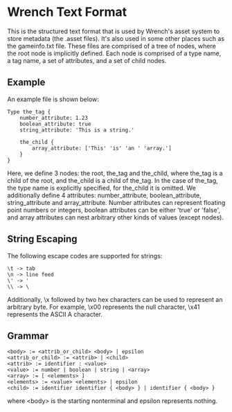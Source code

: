# Wrench Text Format

This is the structured text format that is used by Wrench's asset system to store metadata (the .asset files). It's also used in some other places such as the gameinfo.txt file. These files are comprised of a tree of nodes, where the root node is implicitly defined. Each node is comprised of a type name, a tag name, a set of attributes, and a set of child nodes.

## Example

An example file is shown below:

	Type the_tag {
		number_attribute: 1.23
		boolean_attribute: true
		string_attribute: 'This is a string.'
		
		the_child {
			array_attribute: ['This' 'is' 'an ' 'array.']
		}
	}

Here, we define 3 nodes: the root, the_tag and the_child, where the_tag is a child of the root, and the_child is a child of the_tag. In the case of the_tag, the type name is explicitly specified, for the_child it is omitted. We additionally define 4 attributes: number_attribute, boolean_attribute, string_attribute and array_attribute. Number attributes can represent floating point numbers or integers, boolean attributes can be either 'true' or 'false', and array attributes can nest arbitrary other kinds of values (except nodes).

## String Escaping

The following escape codes are supported for strings:

	\t -> tab
	\n -> line feed
	\' -> '
	\\ -> \

Additionally, \\x followed by two hex characters can be used to represent an arbitrary byte. For example, \\x00 represents the null character, \\x41 represents the ASCII A character.

## Grammar

	<body> := <attrib_or_child> <body> | epsilon
	<attrib_or_child> := <attrib> | <child>
	<attrib> := identifier : <value>
	<value> := number | boolean | string | <array>
	<array> := [ <elements> ]
	<elements> := <value> <elements> | epsilon
	<child> := identifier identifier { <body> } | identifier { <body> }

where \<body\> is the starting nonterminal and epsilon represents nothing.
